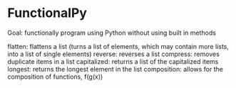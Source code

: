 # FunctionalPy

Goal: functionally program using Python without using built in methods

flatten: flattens a list (turns a list of elements, which may contain more lists, into a list of single elements)
reverse: reverses a list
compress: removes duplicate items in a list
capitalized: returns a list of the capitalized items
longest: returns the longest element in the list
composition: allows for the composition of functions, f(g(x))
